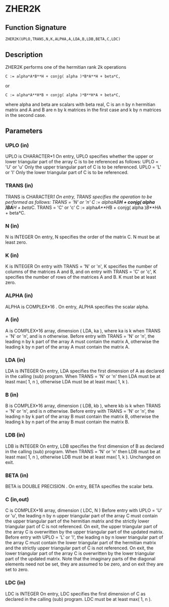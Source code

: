 # ZHER2K

## Function Signature

```fortran
ZHER2K(UPLO,TRANS,N,K,ALPHA,A,LDA,B,LDB,BETA,C,LDC)
```

## Description


 ZHER2K  performs one of the hermitian rank 2k operations

    C := alpha*A*B**H + conjg( alpha )*B*A**H + beta*C,

 or

    C := alpha*A**H*B + conjg( alpha )*B**H*A + beta*C,

 where  alpha and beta  are scalars with  beta  real,  C is an  n by n
 hermitian matrix and  A and B  are  n by k matrices in the first case
 and  k by n  matrices in the second case.

## Parameters

### UPLO (in)

UPLO is CHARACTER*1 On entry, UPLO specifies whether the upper or lower triangular part of the array C is to be referenced as follows: UPLO = 'U' or 'u' Only the upper triangular part of C is to be referenced. UPLO = 'L' or 'l' Only the lower triangular part of C is to be referenced.

### TRANS (in)

TRANS is CHARACTER*1 On entry, TRANS specifies the operation to be performed as follows: TRANS = 'N' or 'n' C := alpha*A*B**H + conjg( alpha )*B*A**H + beta*C. TRANS = 'C' or 'c' C := alpha*A**H*B + conjg( alpha )*B**H*A + beta*C.

### N (in)

N is INTEGER On entry, N specifies the order of the matrix C. N must be at least zero.

### K (in)

K is INTEGER On entry with TRANS = 'N' or 'n', K specifies the number of columns of the matrices A and B, and on entry with TRANS = 'C' or 'c', K specifies the number of rows of the matrices A and B. K must be at least zero.

### ALPHA (in)

ALPHA is COMPLEX*16 . On entry, ALPHA specifies the scalar alpha.

### A (in)

A is COMPLEX*16 array, dimension ( LDA, ka ), where ka is k when TRANS = 'N' or 'n', and is n otherwise. Before entry with TRANS = 'N' or 'n', the leading n by k part of the array A must contain the matrix A, otherwise the leading k by n part of the array A must contain the matrix A.

### LDA (in)

LDA is INTEGER On entry, LDA specifies the first dimension of A as declared in the calling (sub) program. When TRANS = 'N' or 'n' then LDA must be at least max( 1, n ), otherwise LDA must be at least max( 1, k ).

### B (in)

B is COMPLEX*16 array, dimension ( LDB, kb ), where kb is k when TRANS = 'N' or 'n', and is n otherwise. Before entry with TRANS = 'N' or 'n', the leading n by k part of the array B must contain the matrix B, otherwise the leading k by n part of the array B must contain the matrix B.

### LDB (in)

LDB is INTEGER On entry, LDB specifies the first dimension of B as declared in the calling (sub) program. When TRANS = 'N' or 'n' then LDB must be at least max( 1, n ), otherwise LDB must be at least max( 1, k ). Unchanged on exit.

### BETA (in)

BETA is DOUBLE PRECISION . On entry, BETA specifies the scalar beta.

### C (in,out)

C is COMPLEX*16 array, dimension ( LDC, N ) Before entry with UPLO = 'U' or 'u', the leading n by n upper triangular part of the array C must contain the upper triangular part of the hermitian matrix and the strictly lower triangular part of C is not referenced. On exit, the upper triangular part of the array C is overwritten by the upper triangular part of the updated matrix. Before entry with UPLO = 'L' or 'l', the leading n by n lower triangular part of the array C must contain the lower triangular part of the hermitian matrix and the strictly upper triangular part of C is not referenced. On exit, the lower triangular part of the array C is overwritten by the lower triangular part of the updated matrix. Note that the imaginary parts of the diagonal elements need not be set, they are assumed to be zero, and on exit they are set to zero.

### LDC (in)

LDC is INTEGER On entry, LDC specifies the first dimension of C as declared in the calling (sub) program. LDC must be at least max( 1, n ).

